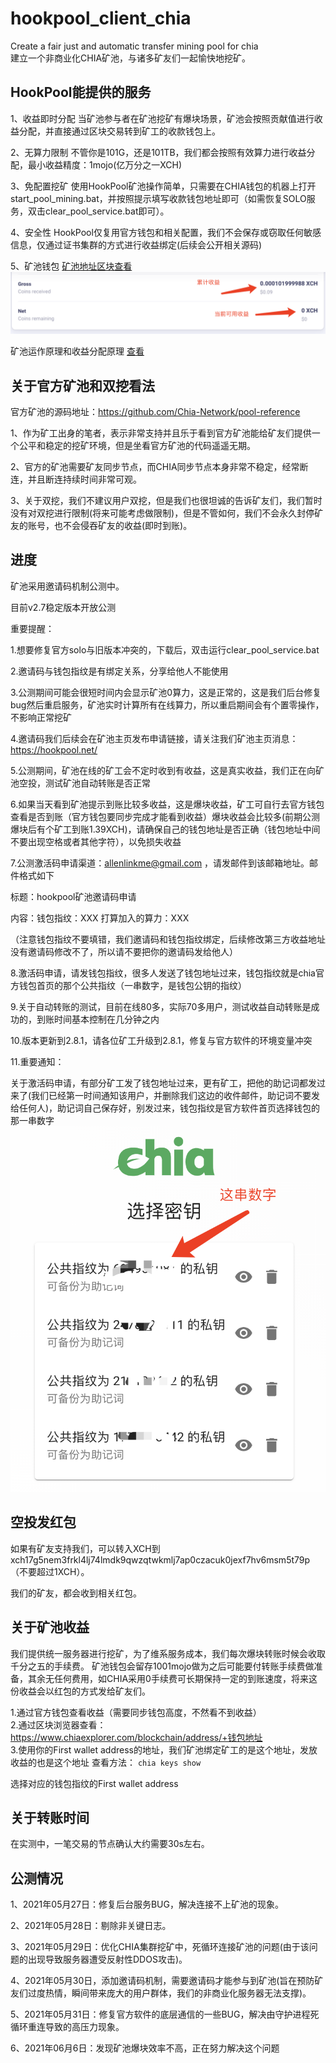 # hookpool_client_chia
Create a fair just and automatic transfer mining pool for chia  
建立一个非商业化CHIA矿池，与诸多矿友们一起愉快地挖矿。

## HookPool能提供的服务
1、收益即时分配
   当矿池参与者在矿池挖矿有爆块场景，矿池会按照贡献值进行收益分配，并直接通过区块交易转到矿工的收款钱包上。

2、无算力限制
   不管你是101G，还是101TB，我们都会按照有效算力进行收益分配，最小收益精度：1mojo(亿万分之一XCH)

3、免配置挖矿
   使用HookPool矿池操作简单，只需要在CHIA钱包的机器上打开start_pool_mining.bat，并按照提示填写收款钱包地址即可（如需恢复SOLO服务，双击clear_pool_service.bat即可）。
    
4、安全性
   HookPool仅复用官方钱包和相关配置，我们不会保存或窃取任何敏感信息，仅通过证书集群的方式进行收益绑定(后续会公开相关源码)

5、矿池钱包
  [矿池地址区块查看](https://www.chiaexplorer.com/blockchain/address/xch17g5nem3frkl4lj74lmdk9qwzqtwkmlj7ap0czacuk0jexf7hv6msm5t79p)  
  ![avatar](pool_xch.png)

矿池运作原理和收益分配原理 [查看](https://github.com/allenlinkme/hookpool_client_chia/blob/master/pool_detail/pool.md)  

## 关于官方矿池和双挖看法
官方矿池的源码地址：https://github.com/Chia-Network/pool-reference  

1、作为矿工出身的笔者，表示非常支持并且乐于看到官方矿池能给矿友们提供一个公平和稳定的挖矿环境，但是坐看官方矿池的代码遥遥无期。

2、官方的矿池需要矿友同步节点，而CHIA同步节点本身非常不稳定，经常断连，并且断连持续时间非常可观。

3、关于双挖，我们不建议用户双挖，但是我们也很坦诚的告诉矿友们，我们暂时没有对双挖进行限制(将来可能考虑做限制)，但是不管如何，我们不会永久封停矿友的账号，也不会侵吞矿友的收益(即时到账)。

## 进度
矿池采用邀请码机制公测中。

目前v2.7稳定版本开放公测

重要提醒：

1.想要修复官方solo与旧版本冲突的，下载后，双击运行clear_pool_service.bat

2.邀请码与钱包指纹是有绑定关系，分享给他人不能使用

3.公测期间可能会很短时间内会显示矿池0算力，这是正常的，这是我们后台修复bug然后重启服务，矿池实时计算所有在线算力，所以重启期间会有个置零操作，不影响正常挖矿

4.邀请码我们后续会在矿池主页发布申请链接，请关注我们矿池主页消息：https://hookpool.net/

5.公测期间，矿池在线的矿工会不定时收到有收益，这是真实收益，我们正在向矿池空投，测试矿池自动转账是否正常

6.如果当天看到矿池提示到账比较多收益，这是爆块收益，矿工可自行去官方钱包查看是否到账（官方钱包要同步完成才能看到收益）爆块收益会比较多(前期公测爆块后有个矿工到账1.39XCH)，请确保自己的钱包地址是否正确（钱包地址中间不要出现空格或者其他字符），以免损失收益

7.公测激活码申请渠道：[allenlinkme@gmail.com](mailto:allenlinkme@gmail.com) ，请发邮件到该邮箱地址。邮件格式如下

标题：hookpool矿池邀请码申请

内容：钱包指纹：XXX   打算加入的算力：XXX

（注意钱包指纹不要填错，我们邀请码和钱包指纹绑定，后续修改第三方收益地址没有邀请码修改不了，所以请不要把你的邀请码发给他人）

8.激活码申请，请发钱包指纹，很多人发送了钱包地址过来，钱包指纹就是chia官方钱包首页的那个公共指纹（一串数字，是钱包公钥的指纹）

9.关于自动转账的测试，目前在线80多，实际70多用户，测试收益自动转账是成功的，到账时间基本控制在几分钟之内

10.版本更新到2.8.1，请各位矿工升级到2.8.1，修复与官方软件的环境变量冲突

11.重要通知：

关于激活码申请，有部分矿工发了钱包地址过来，更有矿工，把他的助记词都发过来了(我们已经第一时间通知该用户，并删除我们这边的收件邮件，助记词不要发给任何人)，助记词自己保存好，别发过来，钱包指纹是官方软件首页选择钱包的那一串数字
![avatar](tips.png)


## 空投发红包
如果有矿友支持我们，可以转入XCH到xch17g5nem3frkl4lj74lmdk9qwzqtwkmlj7ap0czacuk0jexf7hv6msm5t79p （不要超过1XCH）。

我们的矿友，都会收到相关红包。

## 关于矿池收益
我们提供统一服务器进行挖矿，为了维系服务成本，我们每次爆块转账时候会收取千分之五的手续费。
矿池钱包会留存1001mojo做为之后可能要付转账手续费做准备，其余无任何费用，如CHIA采用0手续费可长期保持一定的到账速度，将来这份收益会以红包的方式发给矿友们。

1.通过官方钱包查看收益（需要同步钱包高度，不然看不到收益）  
2.通过区块浏览器查看：https://www.chiaexplorer.com/blockchain/address/+钱包地址  
3.使用你的First wallet address的地址，我们矿池绑定矿工的是这个地址，发放收益的也是这个地址
 查看方法：
 `chia keys show`

选择对应的钱包指纹的First wallet address

## 关于转账时间
在实测中，一笔交易的节点确认大约需要30s左右。

## 公测情况
1、2021年05月27日：修复后台服务BUG，解决连接不上矿池的现象。

2、2021年05月28日：剔除非关键日志。

3、2021年05月29日：优化CHIA集群挖矿中，死循环连接矿池的问题(由于该问题的出现导致服务器遭受反射性DDOS攻击)。

4、2021年05月30日，添加邀请码机制，需要邀请码才能参与到矿池(旨在预防矿友们过度热情，瞬间带来庞大的用户群体，我们的非商业化服务器无法支撑)。

5、2021年05月31日：修复官方软件的底层通信的一些BUG，解决由守护进程死循环重连导致的高压力现象。

6、2021年06月6日：发现矿池爆块效率不高，正在努力解决这个问题